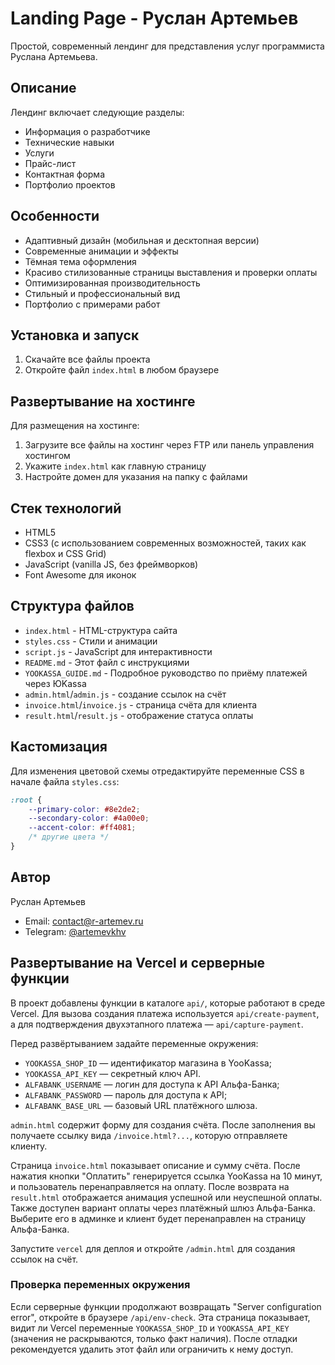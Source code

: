 # Landing Page - Руслан Артемьев

Простой, современный лендинг для представления услуг программиста Руслана Артемьева.

## Описание

Лендинг включает следующие разделы:
- Информация о разработчике
- Технические навыки
- Услуги
- Прайс-лист
- Контактная форма
- Портфолио проектов

## Особенности

- Адаптивный дизайн (мобильная и десктопная версии)
- Современные анимации и эффекты
- Тёмная тема оформления
- Красиво стилизованные страницы выставления и проверки оплаты
- Оптимизированная производительность
- Стильный и профессиональный вид
- Портфолио с примерами работ

## Установка и запуск

1. Скачайте все файлы проекта
2. Откройте файл `index.html` в любом браузере

## Развертывание на хостинге

Для размещения на хостинге:

1. Загрузите все файлы на хостинг через FTP или панель управления хостингом
2. Укажите `index.html` как главную страницу
3. Настройте домен для указания на папку с файлами

## Стек технологий

- HTML5
- CSS3 (с использованием современных возможностей, таких как flexbox и CSS Grid)
- JavaScript (vanilla JS, без фреймворков)
- Font Awesome для иконок

## Структура файлов

- `index.html` - HTML-структура сайта
- `styles.css` - Стили и анимации
- `script.js` - JavaScript для интерактивности
- `README.md` - Этот файл с инструкциями
- `YOOKASSA_GUIDE.md` - Подробное руководство по приёму платежей через ЮKassa
- `admin.html`/`admin.js` - создание ссылок на счёт
- `invoice.html`/`invoice.js` - страница счёта для клиента
- `result.html`/`result.js` - отображение статуса оплаты

## Кастомизация

Для изменения цветовой схемы отредактируйте переменные CSS в начале файла `styles.css`:

```css
:root {
    --primary-color: #8e2de2;
    --secondary-color: #4a00e0;
    --accent-color: #ff4081;
    /* другие цвета */
}
```

## Автор

Руслан Артемьев
- Email: [contact@r-artemev.ru](mailto:contact@r-artemev.ru)
- Telegram: [@artemevkhv](https://t.me/artemevkhv) 
## Развертывание на Vercel и серверные функции

В проект добавлены функции в каталоге `api/`, которые работают в среде Vercel. Для вызова создания платежа используется `api/create-payment`, а для подтверждения двухэтапного платежа — `api/capture-payment`.

Перед развёртыванием задайте переменные окружения:

- `YOOKASSA_SHOP_ID` — идентификатор магазина в YooKassa;
- `YOOKASSA_API_KEY` — секретный ключ API.
- `ALFABANK_USERNAME` — логин для доступа к API Альфа-Банка;
- `ALFABANK_PASSWORD` — пароль для доступа к API;
- `ALFABANK_BASE_URL` — базовый URL платёжного шлюза.

`admin.html` содержит форму для создания счёта. После заполнения вы получаете ссылку вида `/invoice.html?...`, которую отправляете клиенту.

Страница `invoice.html` показывает описание и сумму счёта. После нажатия кнопки "Оплатить" генерируется ссылка YooKassa на 10 минут, и пользователь перенаправляется на оплату. После возврата на `result.html` отображается анимация успешной или неуспешной оплаты.
Также доступен вариант оплаты через платёжный шлюз Альфа-Банка. Выберите его в админке и клиент будет перенаправлен на страницу Альфа-Банка.

Запустите `vercel` для деплоя и откройте `/admin.html` для создания ссылок на счёт.

### Проверка переменных окружения

Если серверные функции продолжают возвращать "Server configuration error", откройте в браузере `/api/env-check`. Эта страница показывает, видит ли Vercel переменные `YOOKASSA_SHOP_ID` и `YOOKASSA_API_KEY` (значения не раскрываются, только факт наличия). После отладки рекомендуется удалить этот файл или ограничить к нему доступ.
